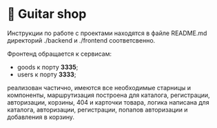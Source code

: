 # :guitar: Guitar shop

Инструкции по работе с проектами находятся в файле README.md директорий ./backend и ./frontend соответсвенно.

Фронтенд обращается к сервисам:

* goods к порту **3335**;
* users к порту **3333**;

реализован частично, имеются все необходимые старницы и компоненты, маршрутизация построена для
каталога, регистрации, авторизации, корзины, 404 и карточки товара, логика написана для каталога, авторизации, регистрации, попапов авторизации и добавления в корзину.

